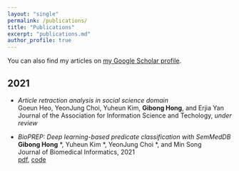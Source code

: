 ```yaml
---
layout: "single"
permalink: /publications/
title: "Publications"
excerpt: "publications.md"
author_profile: true
---
```


You can also find my articles on [my Google Scholar profile](https://scholar.google.com/citations?user=jA-Ed_QAAAAJ&hl=en).

## 2021

- *Article retraction analysis in social science domain*  
  Goeun Heo, YeonJung Choi, Yuheun Kim, **Gibong Hong**, and Erjia Yan  
  Journal of the Association for Information Science and Techology, *under review*
  
- *BioPREP: Deep learning-based predicate classification with SemMedDB*  
  **Gibong Hong** *, Yuheun Kim *, YeonJung Choi *, and Min Song  
  Journal of Biomedical Informatics, 2021  
  [pdf](https://www.sciencedirect.com/science/article/pii/S1532046421002173?via%3Dihub), [code](https://github.com/deeptextlab/BioPREP)
  
  


